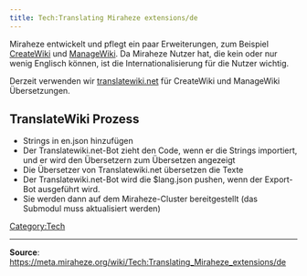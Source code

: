 ```yaml
---
title: Tech:Translating Miraheze extensions/de
---
```



Miraheze entwickelt und pflegt ein paar Erweiterungen, zum Beispiel [CreateWiki](https://meta.miraheze.org/wiki/github:miraheze/CreateWiki) und [ManageWiki](https://meta.miraheze.org/wiki/github:miraheze/ManageWiki). Da Miraheze Nutzer hat, die kein oder nur wenig Englisch können, ist die Internationalisierung für die Nutzer wichtig.

Derzeit verwenden wir [translatewiki.net](https://meta.miraheze.org/wiki/translatewiki:) für CreateWiki und ManageWiki Übersetzungen.

## TranslateWiki Prozess 

* Strings in en.json hinzufügen
* Der Translatewiki.net-Bot zieht den Code, wenn er die Strings importiert, und er wird den Übersetzern zum Übersetzen angezeigt
* Die Übersetzer von Translatewiki.net übersetzen die Texte
* Der Translatewiki.net-Bot wird die $lang.json pushen, wenn der Export-Bot ausgeführt wird.
* Sie werden dann auf dem Miraheze-Cluster bereitgestellt (das Submodul muss aktualisiert werden)

[Category:Tech](https://meta.miraheze.org/wiki/Category:Tech)

----
**Source**: https://meta.miraheze.org/wiki/Tech:Translating_Miraheze_extensions/de